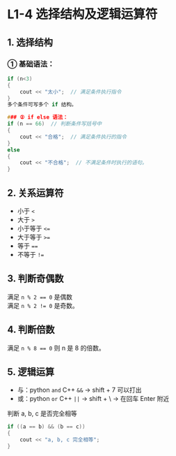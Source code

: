 # L1-4 选择结构及逻辑运算符

## 1. 选择结构

### ① 基础语法：
```cpp
if (n<3)  
{  
    cout << "太小";  // 满足条件执行指令  
}  
多个条件可写多个 if 结构。

### ② if else 语法：
if (n == 66)  // 判断条件写括号中  
{  
    cout << "合格";  // 满足条件执行的指令  
}  
else  
{  
    cout << "不合格";  // 不满足条件时执行的语句。  
}
```

## 2. 关系运算符
- 小于 `<`
- 大于 `>`
- 小于等于 `<=`
- 大于等于 `>=`
- 等于 `==`
- 不等于 `!=`

## 3. 判断奇偶数
满足 `n % 2 == 0` 是偶数  
满足 `n % 2 != 0` 是奇数。

## 4. 判断倍数
满足 `n % 8 == 0` 则 n 是 8 的倍数。

## 5. 逻辑运算
- 与：python `and` C++ `&&` -> shift + 7 可以打出
- 或：python `or` C++ `||` -> shift + \ -> 在回车 Enter 附近

判断 a, b, c 是否完全相等  
```cpp
if ((a == b) && (b == c))  
{  
    cout << "a, b, c 完全相等";  
}
```

